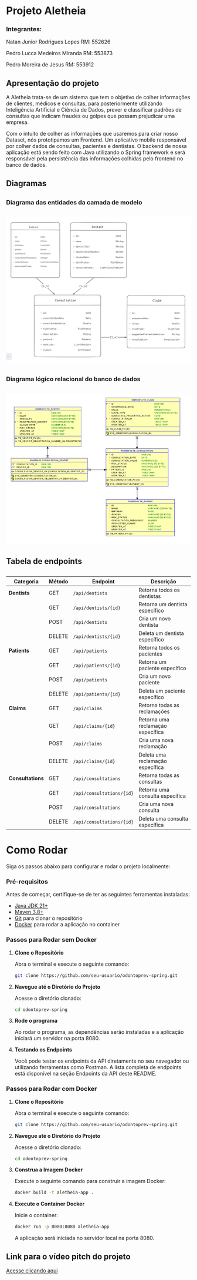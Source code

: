 # Projeto Aletheia

### Integrantes:

Natan Junior Rodrigues Lopes   RM: 552626

Pedro Lucca Medeiros Miranda   RM: 553873

Pedro Moreira de Jesus         RM: 553912

## Apresentação do projeto

A Aletheia trata-se de um sistema que tem
o objetivo de colher informações de clientes,
médicos e consultas, para posteriormente utilizando
Inteligência Artificial e Ciência de Dados,
prever e classificar padrões de consultas que
indicam fraudes ou golpes que possam prejudicar
uma empresa.

Com o intuito de colher as informações que usaremos
para criar nosso Dataset, nós prototipamos um Frontend.
Um aplicativo mobile responsável por colher dados de
consultas, pacientes e dentistas. O backend de nossa
aplicação está sendo feito com Java utilizando o
Spring framework e será responsável pela persistência das
informações colhidas pelo frontend no banco de dados.

## Diagramas
##
### Diagrama das entidades da camada de modelo
##
![img.png](docs/img.png)
##
### Diagrama lógico relacional do banco de dados
##
![img_1.png](docs/img_1.png)

##

## Tabela de endpoints
##
| Categoria       | Método | Endpoint                      | Descrição                        |
|-----------------|--------|------------------------------|----------------------------------|
| **Dentists**    | GET    | `/api/dentists`              | Retorna todos os dentistas      |
|                 | GET    | `/api/dentists/{id}`         | Retorna um dentista específico  |
|                 | POST   | `/api/dentists`              | Cria um novo dentista           |
|                 | DELETE | `/api/dentists/{id}`         | Deleta um dentista específico   |
| **Patients**    | GET    | `/api/patients`              | Retorna todos os pacientes      |
|                 | GET    | `/api/patients/{id}`         | Retorna um paciente específico  |
|                 | POST   | `/api/patients`              | Cria um novo paciente           |
|                 | DELETE | `/api/patients/{id}`         | Deleta um paciente específico   |
| **Claims**      | GET    | `/api/claims`                | Retorna todas as reclamações    |
|                 | GET    | `/api/claims/{id}`           | Retorna uma reclamação específica|
|                 | POST   | `/api/claims`                | Cria uma nova reclamação        |
|                 | DELETE | `/api/claims/{id}`           | Deleta uma reclamação específica|
| **Consultations**| GET    | `/api/consultations`        | Retorna todas as consultas      |
|                 | GET    | `/api/consultations/{id}`    | Retorna uma consulta específica |
|                 | POST   | `/api/consultations`         | Cria uma nova consulta          |
|                 | DELETE | `/api/consultations/{id}`    | Deleta uma consulta específica  |

# Como Rodar

Siga os passos abaixo para configurar e rodar o projeto localmente:

### Pré-requisitos

Antes de começar, certifique-se de ter as seguintes ferramentas instaladas:

- [Java JDK 21+](https://www.oracle.com/java/technologies/javase-jdk21-downloads.html)
- [Maven 3.8+](https://maven.apache.org/download.cgi)
- [Git](https://git-scm.com/) para clonar o repositório
- [Docker](https://www.docker.com/products/docker-desktop/) para rodar a aplicação no container

### Passos para Rodar sem Docker

1. **Clone o Repositório**

   Abra o terminal e execute o seguinte comando:

   ```bash
   git clone https://github.com/seu-usuario/odontoprev-spring.git
   ```

2. **Navegue até o Diretório do Projeto**

   Acesse o diretório clonado:

   ```bash
   cd odontoprev-spring
   ```
   
3. **Rode o programa**

   Ao rodar o programa, as dependências serão instaladas e a aplicação iniciará um servidor na porta 8080.


4. **Testando os Endpoints**

   Você pode testar os endpoints da API diretamente no seu navegador ou utilizando ferramentas como Postman. A lista completa de endpoints está disponível na seção Endpoints da API deste README.

### Passos para Rodar com Docker

1. **Clone o Repositório**

   Abra o terminal e execute o seguinte comando:

   ```bash
   git clone https://github.com/seu-usuario/odontoprev-spring.git
   ```

2. **Navegue até o Diretório do Projeto**

   Acesse o diretório clonado:

   ```bash
   cd odontoprev-spring
   ```

3. **Construa a Imagem Docker**

   Execute o seguinte comando para construir a imagem Docker:

   ```bash
   docker build -t aletheia-app .
   ```

4. **Execute o Container Docker**

   Inicie o container:

   ```bash
   docker run -p 8080:8080 aletheia-app
   ```
   A aplicação será iniciada no servidor local na porta 8080.

## Link para o vídeo pitch do projeto

[Acesse clicando aqui](https://youtu.be/MHIPHuJgK2s)
